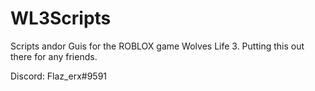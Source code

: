 # WL3Scripts
Scripts andor Guis for the ROBLOX game Wolves Life 3.
Putting this out there for any friends.

Discord: Flaz_erx#9591
